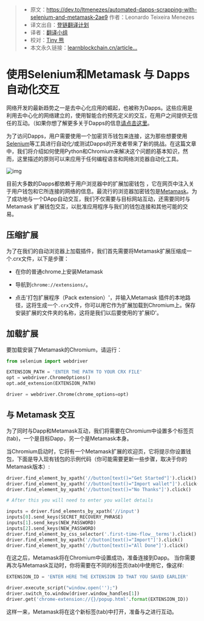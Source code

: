> * 原文：https://dev.to/ltmenezes/automated-dapps-scrapping-with-selenium-and-metamask-2ae9 作者：Leonardo Teixeira Menezes
> * 译文出自：[登链翻译计划](https://github.com/lbc-team/Pioneer)
> * 译者：[翻译小组](https://learnblockchain.cn/people/1381)
> * 校对：[Tiny 熊](https://learnblockchain.cn/people/15)
> * 本文永久链接：[learnblockchain.cn/article…](https://learnblockchain.cn/article/3277)





# 使用Selenium和Metamask 与 Dapps 自动化交互







网络开发的最新趋势之一是去中心化应用的崛起，也被称为Dapps。这些应用是利用去中心化的网络建立的，使用智能合约预先定义的交互，在用户之间提供无信任的互动。（如果你想了解更多关于Dapps的信息[请点击这里](https://ethereum.org/en/dapps/)。

为了访问Dapps，用户需要使用一个加密货币钱包来连接，这为那些想要使用[Selenium](https://github.com/SeleniumHQ/selenium)等工具进行自动化/或测试Dapps的开发者带来了新的挑战。在这篇文章中，我们将介绍如何使用Python和Chromium来解决这个问题的基本知识，然而，这里描述的原则可以来应用于任何编程语言和网络浏览器自动化工具。



![img](https://img.learnblockchain.cn/pics/20211212200403.gif)



目前大多数的Dapps都依赖于用户浏览器中的扩展加密钱包 ，它在网页中注入关于用户钱包和它所连接的网络的信息。最流行的浏览器加密钱包是[Metamask](https://metamask.io/)。为了成功地与一个DApp自动交互，我们不仅需要与目标网站互动，还需要同时与Metamask 扩展钱包交互，以批准应用程序与我们的钱包连接和其他可能的交易。



## 压缩扩展



为了在我们的自动浏览器上加载插件，我们首先需要将Metamask扩展压缩成一个.crx文件，以下是步骤：

- 在你的普通chrome上安装Metamask

- 导航到`chrome://extensions/`。

- 点击'打包扩展程序（Pack extension）'，并输入Metamask 插件的本地路径，这将生成一个`.crx`文件，你可以用它作为扩展加载到Chromium上。保存安装扩展的文件夹的名称，这将是我们以后要使用的'扩展ID'。

  

## 加载扩展

要加载安装了Metamask的Chromium，请运行：



```python
from selenium import webdriver

EXTENSION_PATH = 'ENTER THE PATH TO YOUR CRX FILE'
opt = webdriver.ChromeOptions()
opt.add_extension(EXTENSION_PATH)

driver = webdriver.Chrome(chrome_options=opt)
```



## 与 Metamask 交互

为了同时与Dapp和Metamask互动，我们将需要在Chromium中设置多个标签页(tab)，一个是目标Dapp，另一个是Metamask本身。

当Chromium启动时，它将有一个Metamask扩展的欢迎页，它将提示你设置钱包，下面是导入现有钱包的示例代码（你可能需要更新一些步骤，取决于你的Metamask版本）:

```python
driver.find_element_by_xpath('//button[text()="Get Started"]').click()
driver.find_element_by_xpath('//button[text()="Import wallet"]').click()
driver.find_element_by_xpath('//button[text()="No Thanks"]').click()

# After this you will need to enter you wallet details

inputs = driver.find_elements_by_xpath('//input')
inputs[0].send_keys(SECRET_RECOVERY_PHRASE)
inputs[1].send_keys(NEW_PASSWORD)
inputs[2].send_keys(NEW_PASSWORD)
driver.find_element_by_css_selector('.first-time-flow__terms').click()
driver.find_element_by_xpath('//button[text()="Import"]').click()
driver.find_element_by_xpath('//button[text()="All Done"]').click()
```



在这之后，Metamask将在Chromium中设置成功，准备连接到Dapp。
当你需要再次与Metamask互动时，你将需要在不同的标签页(tab)中使用它，像这样:



```python
EXTENSION_ID = 'ENTER HERE THE EXTENSION ID THAT YOU SAVED EARLIER'

driver.execute_script("window.open('');")
driver.switch_to.window(driver.window_handles[1])
driver.get('chrome-extension://{}/popup.html'.format(EXTENSION_ID))
```



这样一来，Metamask将在这个新标签(tab)中打开，准备与之进行互动。

